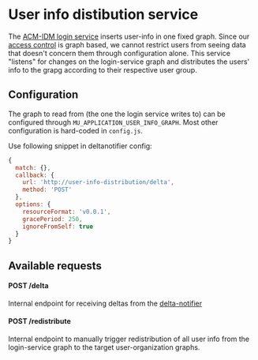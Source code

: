 # User info distibution service
The [ACM-IDM login service](https://github.com/kanselarij-vlaanderen/acmidm-login-service) inserts user-info in one fixed graph. Since our [access control](https://github.com/mu-semtech/mu-authorization) is graph based, we cannot restrict users from seeing data that doesn't concern them through configuration alone. This service "listens" for changes on the login-service graph and distributes the users' info to the grapg according to their respective user group. 

## Configuration
The graph to read from (the one the login service writes to) can be configured through `MU_APPLICATION_USER_INFO_GRAPH`. Most other configuration is hard-coded in `config.js`.

Use following snippet in deltanotifier config:
```js
{
  match: {},
  callback: {
    url: 'http://user-info-distribution/delta',
    method: 'POST'
  },
  options: {
    resourceFormat: 'v0.0.1',
    gracePeriod: 250,
    ignoreFromSelf: true
  }
}
```

## Available requests

#### POST /delta

Internal endpoint for receiving deltas from the [delta-notifier](https://github.com/mu-semtech/delta-notifier)


#### POST /redistribute

Internal endpoint to manually trigger redistribution of all user info from the login-service graph to the target user-organization graphs.
